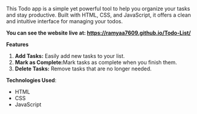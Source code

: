 This Todo app is a simple yet powerful tool to help you organize your tasks and stay productive. Built with HTML, CSS, and JavaScript, it offers a clean and intuitive interface for managing your todos.<br>

<b>You can see the website live at: https://ramyaa7609.github.io/Todo-List/</b> <br>

**Features**
<ol>
  <li><b>Add Tasks:</b> Easily add new tasks to your list.</li>
  <li><b>Mark as Complete:</b>Mark tasks as complete when you finish them.</li>
  <li><b>Delete Tasks:</b> Remove tasks that are no longer needed.</li>
</ol>

**Technologies Used**:
<ul>
  <li>HTML</li>
  <li>CSS</li>
  <li>JavaScript</li>
</ul>
